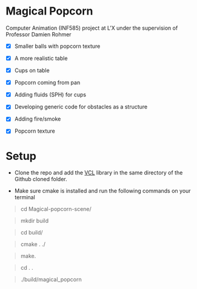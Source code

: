 
# Magical Popcorn
Computer Animation (INF585) project at L'X under the supervision of Professor Damien Rohmer
- [X] Smaller balls with popcorn texture
- [X] A more realistic table
- [X] Cups on table
- [X] Popcorn coming from pan
- [X] Adding fluids (SPH) for cups
- [X] Developing generic code for obstacles as a structure
- [X] Adding fire/smoke
- [X] Popcorn texture



# Setup

 - Clone the repo and add the [VCL](https://github.com/drohmer/inf585_vcl) library in the same directory of the Github cloned folder.
 
 - Make sure cmake is installed and run the following commands on your terminal

> cd Magical-popcorn-scene/

> mkdir build

> cd build/

> cmake . ./ 

> make.

> cd . .

> ./build/magical_popcorn
